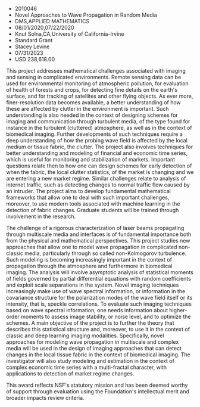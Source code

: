 
* 2010046
* Novel Approaches to Wave Propagation in Random Media
* DMS,APPLIED MATHEMATICS
* 08/01/2020,07/22/2020
* Knut Solna,CA,University of California-Irvine
* Standard Grant
* Stacey Levine
* 07/31/2023
* USD 238,618.00

This project addresses mathematical challenges associated with imaging and
sensing in complicated environments. Remote sensing data can be used for
environmental monitoring of atmospheric pollution, for evaluation of health of
forests and crops, for detecting fine details on the earth's surface, and for
tracking of satellites and other flying objects. As ever more, finer-resolution
data becomes available, a better understanding of how these are affected by
clutter in the environment is important. Such understanding is also needed in
the context of designing schemes for imaging and communication through turbulent
media, of the type found for instance in the turbulent (cluttered) atmosphere,
as well as in the context of biomedical imaging. Further developments of such
techniques require a deep understanding of how the probing wave field is
affected by the local medium or tissue fabric, the clutter. The project also
involves techniques for better understanding and modeling of financial and
economic time series, which is useful for monitoring and stabilization of
markets. Important questions relate then to how one can design schemes for early
detection of when the fabric, the local clutter statistics, of the market is
changing and we are entering a new market regime. Similar challenges relate to
analysis of internet traffic, such as detecting changes to normal traffic flow
caused by an intruder. The project aims to develop fundamental mathematical
frameworks that allow one to deal with such important challenges, moreover, to
use modern tools associated with machine learning in the detection of fabric
changes. Graduate students will be trained through involvement in the research.

The challenge of a rigorous characterization of laser beams propagating through
multiscale media and interfaces is of fundamental importance both from the
physical and mathematical perspectives. This project studies new approaches that
allow one to model wave propagation in complicated non-classic media,
particularly through so called non-Kolmogorov turbulence. Such modeling is
becoming increasingly important in the context of propagation through the
atmosphere and furthermore in biomedical imaging. The analysis will involve
asymptotic analysis of statistical moments of fields governed by partial
differential equations with random coefficients and exploit scale separations in
the system. Novel imaging techniques increasingly make use of wave spectral
information, or information in the covariance structure for the polarization
modes of the wave field itself or its intensity, that is, speckle correlations.
To evaluate such imaging techniques based on wave spectral information, one
needs information about higher-order moments to assess image stability, or noise
level, and to optimize the schemes. A main objective of the project is to
further the theory that describes this statistical structure and, moreover, to
use it in the context of classic and deep learning imaging modalities.
Specifically, novel approaches for modeling wave propagation in multiscale and
complex media will be used in the design of imaging approaches that can detect
changes in the local tissue fabric in the context of biomedical imaging. The
investigator will also study modeling and estimation in the context of complex
economic time series with a multi-fractal character, with applications to
detection of market regime changes.

This award reflects NSF's statutory mission and has been deemed worthy of
support through evaluation using the Foundation's intellectual merit and broader
impacts review criteria.
